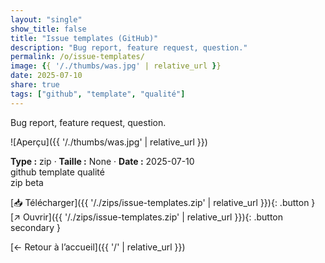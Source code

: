```yaml
---
layout: "single"
show_title: false
title: "Issue templates (GitHub)"
description: "Bug report, feature request, question."
permalink: /o/issue-templates/
image: {{ '/./thumbs/was.jpg' | relative_url }}
date: 2025-07-10
share: true
tags: ["github", "template", "qualité"]
---
```



Bug report, feature request, question.

![Aperçu]({{ '/./thumbs/was.jpg' | relative_url }})

<div class="info-box"><strong>Type :</strong> zip · <strong>Taille :</strong> None · <strong>Date :</strong> 2025-07-10</div>

<div class="tags"><span class="tag">github</span> <span class="tag">template</span> <span class="tag">qualité</span></div>

<div class="badges"><span class="badge">zip</span> <span class="badge">beta</span></div>

[📥 Télécharger]({{ '/./zips/issue-templates.zip' | relative_url }}){: .button }
[↗ Ouvrir]({{ '/./zips/issue-templates.zip' | relative_url }}){: .button secondary }

[← Retour à l’accueil]({{ '/' | relative_url }})
